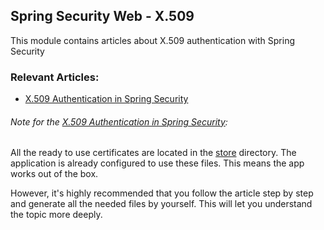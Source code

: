 ## Spring Security Web - X.509

This module contains articles about X.509 authentication with Spring Security 

### Relevant Articles:
- [X.509 Authentication in Spring Security](https://www.baeldung.com/x-509-authentication-in-spring-security)

###### Note for the [X.509 Authentication in Spring Security](https://www.baeldung.com/x-509-authentication-in-spring-security):
All the ready to use certificates are located in the [store](store) directory. The application is already configured to use these files. 
This means the app works out of the box.

However, it's highly recommended that you follow the article step by step and generate all the needed files by yourself. 
This will let you understand the topic more deeply. 